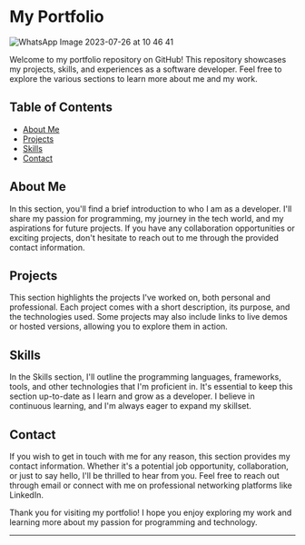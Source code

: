 # My Portfolio



![WhatsApp Image 2023-07-26 at 10 46 41](https://github.com/eshwar777333/my-portfolio-/assets/82794325/705b1f6a-fc7b-44a2-b48d-2d7bee241246)


Welcome to my portfolio repository on GitHub! This repository showcases my projects, skills, and experiences as a software developer. Feel free to explore the various sections to learn more about me and my work.

## Table of Contents

- [About Me](#about-me)
- [Projects](#projects)
- [Skills](#skills)
- [Contact](#contact)

## About Me

In this section, you'll find a brief introduction to who I am as a developer. I'll share my passion for programming, my journey in the tech world, and my aspirations for future projects. If you have any collaboration opportunities or exciting projects, don't hesitate to reach out to me through the provided contact information.

## Projects

This section highlights the projects I've worked on, both personal and professional. Each project comes with a short description, its purpose, and the technologies used. Some projects may also include links to live demos or hosted versions, allowing you to explore them in action.

## Skills

In the Skills section, I'll outline the programming languages, frameworks, tools, and other technologies that I'm proficient in. It's essential to keep this section up-to-date as I learn and grow as a developer. I believe in continuous learning, and I'm always eager to expand my skillset.

## Contact

If you wish to get in touch with me for any reason, this section provides my contact information. Whether it's a potential job opportunity, collaboration, or just to say hello, I'll be thrilled to hear from you. Feel free to reach out through email or connect with me on professional networking platforms like LinkedIn.

Thank you for visiting my portfolio! I hope you enjoy exploring my work and learning more about my passion for programming and technology.

---
